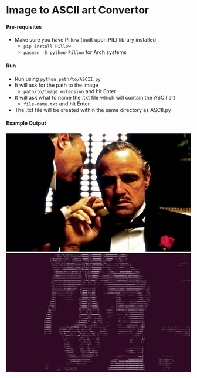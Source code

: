 # Image to ASCII art Convertor
#### Pre-requisites
- Make sure you have Pillow (built upon PIL) library installed
  - `pip install Pillow`
  - `pacman -S python-Pillow` for Arch systems
#### Run
- Run using `python path/to/ASCII.py`
- It will ask for the path to the image
  - `path/to/image.extension` and hit Enter
- It will ask what to name the .txt file which will contain the ASCII art
  - `file-name.txt` and hit Enter
- The .txt file will be created within the same directory as ASCII.py 
#### Example Output
![Godfather](https://github.com/subhradip1306/image-to-ascii/blob/c0f2b10cf1159778721101470743e4f87e55a257/GF.webp)
![ASCII](https://github.com/subhradip1306/image-to-ascii/blob/699976554aaa0dc0bc8fcc86fa4f7b7779062c13/gf(1).png)
